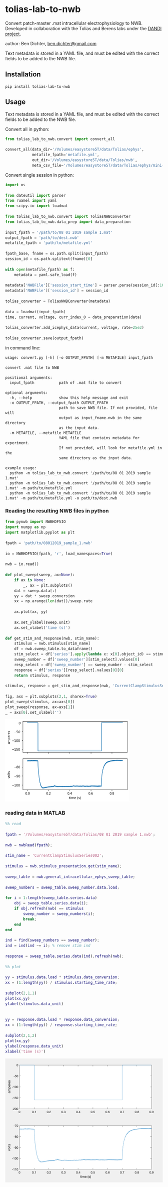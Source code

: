 # tolias-lab-to-nwb
Convert patch-master .mat intracellular electrophysiology to NWB. Developed in collaboration with the Tolias and Berens labs under the [DANDI project](https://dandiarchive.org/).

author: Ben Dichter, ben.dichter@gmail.com

Text metadata is stored in a YAML file, and must be edited with the correct fields to be added to the NWB file.

## Installation
```shell script
pip install tolias-lab-to-nwb
```

## Usage
Text metadata is stored in a YAML file, and must be edited with the correct fields to be added to the NWB file.
 
Convert all in python:
```python
from tolias_lab_to_nwb.convert import convert_all

convert_all(data_dir='/Volumes/easystore5T/data/Tolias/ephys',
            metafile_fpath='metafile.yml',
            out_dir='/Volumes/easystore5T/data/Tolias/nwb',
            meta_csv_file='/Volumes/easystore5T/data/Tolias/ephys/mini-atlas-meta-data.csv')
```

Convert single session in python:
```python
import os

from dateutil import parser
from ruamel import yaml
from scipy.io import loadmat

from tolias_lab_to_nwb.convert import ToliasNWBConverter
from tolias_lab_to_nwb.data_prep import data_preparation

input_fpath = '/path/to/08 01 2019 sample 1.mat'
output_fpath = 'path/to/dest.nwb'
metafile_fpath = 'path/to/metafile.yml'

fpath_base, fname = os.path.split(input_fpath)
session_id = os.path.splitext(fname)[0]

with open(metafile_fpath) as f:
    metadata = yaml.safe_load(f)

metadata['NWBFile']['session_start_time'] = parser.parse(session_id[:10])
metadata['NWBFile']['session_id'] = session_id

tolias_converter = ToliasNWBConverter(metadata)

data = loadmat(input_fpath)
time, current, voltage, curr_index_0 = data_preparation(data)

tolias_converter.add_icephys_data(current, voltage, rate=25e3)

tolias_converter.save(output_fpath)
```

in command line:
```
usage: convert.py [-h] [-o OUTPUT_FPATH] [-m METAFILE] input_fpath

convert .mat file to NWB

positional arguments:
  input_fpath           path of .mat file to convert

optional arguments:
  -h, --help            show this help message and exit
  -o OUTPUT_FPATH, --output_fpath OUTPUT_FPATH
                        path to save NWB file. If not provided, file will
                        output as input_fname.nwb in the same directory 
                        as the input data.
  -m METAFILE, --metafile METAFILE
                        YAML file that contains metadata for experiment. 
                        If not provided, will look for metafile.yml in the
                        same directory as the input data.

example usage:
  python -m tolias_lab_to_nwb.convert '/path/to/08 01 2019 sample 1.mat'
  python -m tolias_lab_to_nwb.convert '/path/to/08 01 2019 sample 1.mat' -m path/to/metafile.yml
  python -m tolias_lab_to_nwb.convert '/path/to/08 01 2019 sample 1.mat' -m path/to/metafile.yml -o path/to/dest.nwb
```

### Reading the resulting NWB files in python

```python
from pynwb import NWBHDF5IO
import numpy as np
import matplotlib.pyplot as plt

fpath = 'path/to/08012019_sample_1.nwb'

io = NWBHDF5IO(fpath, 'r', load_namespaces=True)

nwb = io.read()

def plot_sweep(sweep, ax=None):
    if ax is None:
        _, ax = plt.subplots()
    dat = sweep.data[:]
    yy = dat * sweep.conversion
    xx = np.arange(len(dat))/sweep.rate
    
    ax.plot(xx, yy)
    
    ax.set_ylabel(sweep.unit)
    ax.set_xlabel('time (s)')

def get_stim_and_response(nwb, stim_name):
    stimulus = nwb.stimulus[stim_name]
    df = nwb.sweep_table.to_dataframe()
    stim_select = df['series'].apply(lambda x: x[0].object_id) == stimulus.object_id
    sweep_number = df['sweep_number'][stim_select].values[0]
    resp_select = df['sweep_number'] == sweep_number - stim_select
    response = df['series'][resp_select].values[0][0]
    return stimulus, response

stimulus, response = get_stim_and_response(nwb, 'CurrentClampStimulusSeries002')

fig, axs = plt.subplots(2,1, sharex=True)
plot_sweep(stimulus, ax=axs[0])
plot_sweep(response, ax=axs[1])
_ = axs[0].set_xlabel('')
```

![](images/trace_plot.png)

### reading data in MATLAB

```matlab
%% read

fpath = '/Volumes/easystore5T/data/Tolias/08 01 2019 sample 1.nwb';

nwb = nwbRead(fpath);

stim_name = 'CurrentClampStimulusSeries002';

stimulus = nwb.stimulus_presentation.get(stim_name);

sweep_table = nwb.general_intracellular_ephys_sweep_table;

sweep_numbers = sweep_table.sweep_number.data.load;

for i = 1:length(sweep_table.series.data)
    obj = sweep_table.series.data(i);
    if obj.refresh(nwb) == stimulus
        sweep_number = sweep_numbers(i);
        break;
    end
end

ind = find(sweep_numbers == sweep_number);
ind = ind(ind ~= i); % remove stim ind

response = sweep_table.series.data(ind).refresh(nwb);

%% plot

yy = stimulus.data.load * stimulus.data_conversion;
xx = (1:length(yy)) / stimulus.starting_time_rate;

subplot(2,1,1)
plot(xx,yy)
ylabel(stimulus.data_unit)


yy = response.data.load * response.data_conversion;
xx = (1:length(yy)) / response.starting_time_rate;

subplot(2,1,2)
plot(xx,yy)
ylabel(response.data_unit)
xlabel('time (s)')
```

![](images/matlab_trace_plot.png)
